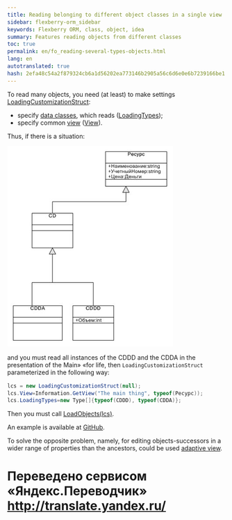 ```yaml
--- 
title: Reading belonging to different object classes in a single view 
sidebar: flexberry-orm_sidebar 
keywords: Flexberry ORM, class, object, idea 
summary: Features reading objects from different classes 
toc: true 
permalink: en/fo_reading-several-types-objects.html 
lang: en 
autotranslated: true 
hash: 2efa48c54a2f879324cb6a1d56202ea773146b2905a56c6d6e0e6b7239166be1 
--- 
```


To read many objects, you need (at least) to make settings [LoadingCustomizationStruct](fo_loading-customization-struct.html): 

* specify [data classes](fo_data-object.html), which reads ([LoadingTypes](fo_loading-customization-struct.html)); 
* specify common [view](fd_view-definition.html) ([View](fo_loading-customization-struct.html)). 

Thus, if there is a situation: 

![](/images/pages/products/flexberry-orm/additional-features/primer-8.jpg) 

and you must read all instances of the CDDD and the CDDA in the presentation of the Main» «for life, then `LoadingCustomizationStruct` parameterized in the following way: 

```csharp
lcs = new LoadingCustomizationStruct(null);			
lcs.View=Information.GetView("The main thing", typeof(Ресурс));
lcs.LoadingTypes=new Type[]{typeof(CDDD), typeof(CDDA)};
``` 

Then you must call [LoadObjects(lcs)](fo_data-service.html). 

An example is available at [GitHub](https://github.com/Flexberry/FlexberryORM-DemoApp/blob/master/FlexberryORM/CDLIB/CDADMTEST/Form1.cs). 

To solve the opposite problem, namely, for editing objects-successors in a wider range of properties than the ancestors, could be used [adaptive view](fo_adaptive-views-details.html). 



 # Переведено сервисом «Яндекс.Переводчик» http://translate.yandex.ru/